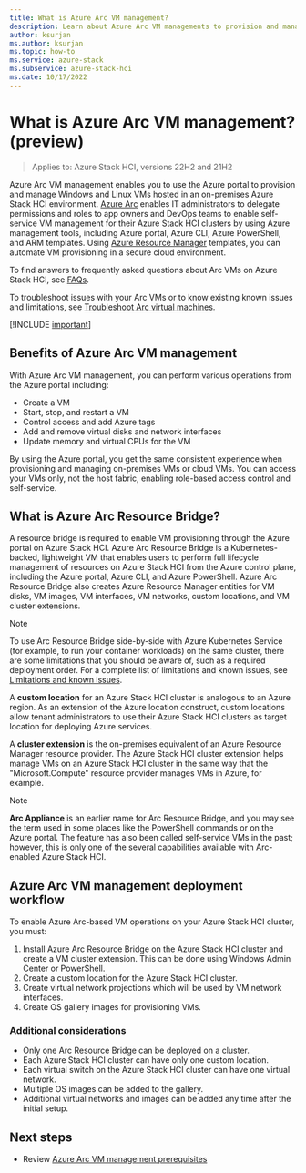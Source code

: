 ```yaml
---
title: What is Azure Arc VM management?
description: Learn about Azure Arc VM managements to provision and manage on-premises Windows and Linux virtual machines (VMs) running on Azure Stack HCI clusters.
author: ksurjan
ms.author: ksurjan
ms.topic: how-to
ms.service: azure-stack
ms.subservice: azure-stack-hci
ms.date: 10/17/2022
---
```


# What is Azure Arc VM management? (preview)

> Applies to: Azure Stack HCI, versions 22H2 and 21H2

Azure Arc VM management enables you to use the Azure portal to provision and manage Windows and Linux VMs hosted in an on-premises Azure Stack HCI environment. [Azure Arc](https://azure.microsoft.com/services/azure-arc/) enables IT administrators to delegate permissions and roles to app owners and DevOps teams to enable self-service VM management for their Azure Stack HCI clusters by using Azure management tools, including Azure portal, Azure CLI, Azure PowerShell, and ARM templates. Using [Azure Resource Manager](/azure/azure-resource-manager/management/overview) templates, you can automate VM provisioning in a secure cloud environment.

To find answers to frequently asked questions about Arc VMs on Azure Stack HCI, see [FAQs](faqs-arc-enabled-vms.md).

To troubleshoot issues with your Arc VMs or to know existing known issues and limitations, see [Troubleshoot Arc virtual machines](troubleshoot-arc-enabled-vms.md).

[!INCLUDE [important](../../includes/hci-preview.md)]

## Benefits of Azure Arc VM management

With Azure Arc VM management, you can perform various operations from the Azure portal including:

- Create a VM
- Start, stop, and restart a VM
- Control access and add Azure tags
- Add and remove virtual disks and network interfaces
- Update memory and virtual CPUs for the VM

By using the Azure portal, you get the same consistent experience when provisioning and managing on-premises VMs or cloud VMs. You can access your VMs only, not the host fabric, enabling role-based access control and self-service.

## What is Azure Arc Resource Bridge?

A resource bridge is required to enable VM provisioning through the Azure portal on Azure Stack HCI. Azure Arc Resource Bridge is a Kubernetes-backed, lightweight VM that enables users to perform full lifecycle management of resources on Azure Stack HCI from the Azure control plane, including the Azure portal, Azure CLI, and Azure PowerShell. Azure Arc Resource Bridge also creates Azure Resource Manager entities for VM disks, VM images, VM interfaces, VM networks, custom locations, and VM cluster extensions.

  > [!NOTE]
  > To use Arc Resource Bridge side-by-side with Azure Kubernetes Service (for example, to run your container workloads) on the same cluster, there are some limitations that you should be aware of, such as a required deployment order. For a complete list of limitations and known issues, see [Limitations and known issues](troubleshoot-arc-enabled-vms.md#limitations-and-known-issues).  
    
A **custom location** for an Azure Stack HCI cluster is analogous to an Azure region. As an extension of the Azure location construct, custom locations allow tenant administrators to use their Azure Stack HCI clusters as target location for deploying Azure services.

A **cluster extension** is the on-premises equivalent of an Azure Resource Manager resource provider. The Azure Stack HCI cluster extension helps manage VMs on an Azure Stack HCI cluster in the same way that the "Microsoft.Compute" resource provider manages VMs in Azure, for example.

   > [!NOTE]
   > **Arc Appliance** is an earlier name for Arc Resource Bridge, and you may see the term used in some places like the PowerShell commands or on the Azure portal. The feature has also been called self-service VMs in the past; however, this is only one of the several capabilities available with Arc-enabled Azure Stack HCI.

## Azure Arc VM management deployment workflow

To enable Azure Arc-based VM operations on your Azure Stack HCI cluster, you must:

1. Install Azure Arc Resource Bridge on the Azure Stack HCI cluster and create a VM cluster extension. This can be done using Windows Admin Center or PowerShell.
1. Create a custom location for the Azure Stack HCI cluster.
1. Create virtual network projections which will be used by VM network interfaces.
1. Create OS gallery images for provisioning VMs.

### Additional considerations

- Only one Arc Resource Bridge can be deployed on a cluster.
- Each Azure Stack HCI cluster can have only one custom location.
- Each virtual switch on the Azure Stack HCI cluster can have one virtual network.
- Multiple OS images can be added to the gallery.
- Additional virtual networks and images can be added any time after the initial setup.

## Next steps

- Review [Azure Arc VM management prerequisites](azure-arc-vm-management-prerequisites.md)